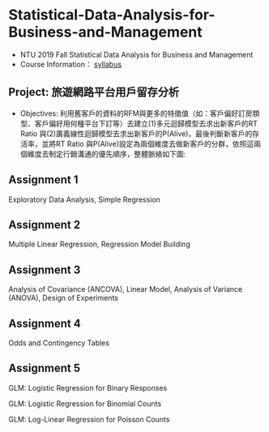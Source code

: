 # Statistical-Data-Analysis-for-Business-and-Management

- NTU 2019 Fall Statistical Data Analysis for Business and Management
- Course Information： [syllabus](https://github.com/tzuhsuancheng/Statistical-Data-Analysis-for-Business-and-Management/blob/main/108-1_Business-Analytics_Syllabus_v1.pdf) 

## Project: 旅遊網路平台用戶留存分析
- Objectives: 利用舊客戶的資料的RFM與更多的特徵值（如：客戶偏好訂房類型、客戶偏好用何種平台下訂等）去建立(1)多元迴歸模型去求出新客戶的RT Ratio 與(2)廣義線性迴歸模型去求出新客戶的P(Alive)，最後判斷新客戶的存活率，並將RT Ratio 與P(Alive)設定為兩個維度去做新客戶的分群，依照這兩個維度去制定行銷溝通的優先順序，整體脈絡如下圖:


## Assignment 1
Exploratory Data Analysis, Simple Regression

## Assignment 2
Multiple Linear Regression, Regression Model Building

## Assignment 3
Analysis of Covariance (ANCOVA), Linear Model, Analysis of Variance (ANOVA),  Design of Experiments

## Assignment 4
Odds and Contingency Tables

## Assignment 5
GLM: Logistic Regression for Binary Responses 

GLM: Logistic Regression for Binomial Counts

GLM: Log-Linear Regression for Poisson Counts 
